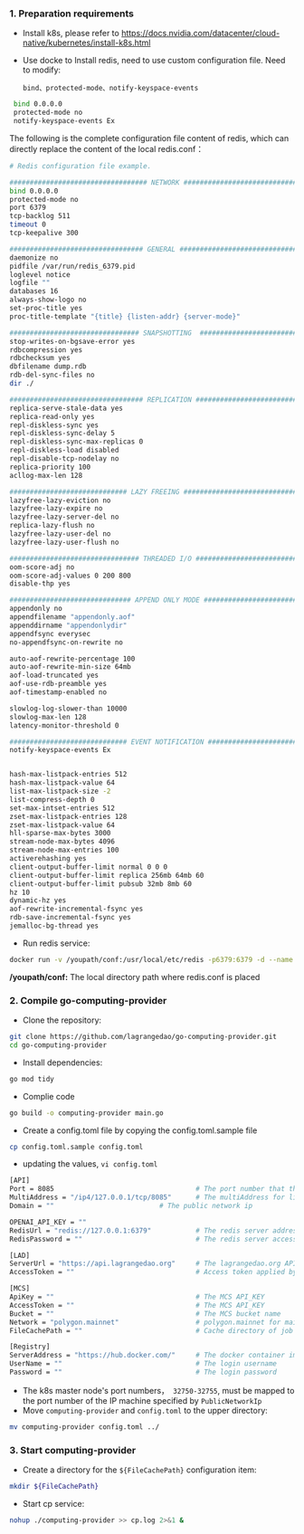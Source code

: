 ### 1. Preparation requirements

*  Install k8s, please refer to https://docs.nvidia.com/datacenter/cloud-native/kubernetes/install-k8s.html

* Use docke to Install redis,  need to use custom configuration file.  Need to modify:

  `bind、protected-mode、notify-keyspace-events`

```bash
 bind 0.0.0.0
 protected-mode no
 notify-keyspace-events Ex
```

The following is the complete configuration file content of redis, which can directly replace the content of the local redis.conf：

```bash
# Redis configuration file example.

################################## NETWORK #####################################
bind 0.0.0.0
protected-mode no
port 6379
tcp-backlog 511
timeout 0
tcp-keepalive 300

################################# GENERAL #####################################
daemonize no
pidfile /var/run/redis_6379.pid
loglevel notice
logfile ""
databases 16
always-show-logo no
set-proc-title yes
proc-title-template "{title} {listen-addr} {server-mode}"

################################ SNAPSHOTTING  ################################
stop-writes-on-bgsave-error yes
rdbcompression yes
rdbchecksum yes
dbfilename dump.rdb
rdb-del-sync-files no
dir ./

################################# REPLICATION #################################
replica-serve-stale-data yes
replica-read-only yes
repl-diskless-sync yes
repl-diskless-sync-delay 5
repl-diskless-sync-max-replicas 0
repl-diskless-load disabled
repl-disable-tcp-nodelay no
replica-priority 100
acllog-max-len 128

############################# LAZY FREEING ####################################
lazyfree-lazy-eviction no
lazyfree-lazy-expire no
lazyfree-lazy-server-del no
replica-lazy-flush no
lazyfree-lazy-user-del no
lazyfree-lazy-user-flush no

################################ THREADED I/O #################################
oom-score-adj no
oom-score-adj-values 0 200 800
disable-thp yes

############################## APPEND ONLY MODE ###############################
appendonly no
appendfilename "appendonly.aof"
appenddirname "appendonlydir"
appendfsync everysec
no-appendfsync-on-rewrite no

auto-aof-rewrite-percentage 100
auto-aof-rewrite-min-size 64mb
aof-load-truncated yes
aof-use-rdb-preamble yes
aof-timestamp-enabled no

slowlog-log-slower-than 10000
slowlog-max-len 128
latency-monitor-threshold 0

############################# EVENT NOTIFICATION ##############################
notify-keyspace-events Ex


hash-max-listpack-entries 512
hash-max-listpack-value 64
list-max-listpack-size -2
list-compress-depth 0
set-max-intset-entries 512
zset-max-listpack-entries 128
zset-max-listpack-value 64
hll-sparse-max-bytes 3000
stream-node-max-bytes 4096
stream-node-max-entries 100
activerehashing yes
client-output-buffer-limit normal 0 0 0
client-output-buffer-limit replica 256mb 64mb 60
client-output-buffer-limit pubsub 32mb 8mb 60
hz 10
dynamic-hz yes
aof-rewrite-incremental-fsync yes
rdb-save-incremental-fsync yes
jemalloc-bg-thread yes

```

* Run redis service:

```bash
docker run -v /youpath/conf:/usr/local/etc/redis -p6379:6379 -d --name myredis redis redis-server /usr/local/etc/redis/redis.conf
```

**/youpath/conf:**   The local directory path where redis.conf is placed

### 2.  Compile go-computing-provider

* Clone the repository:

```bash
git clone https://github.com/lagrangedao/go-computing-provider.git
cd go-computing-provider
```

* Install dependencies:

```bash
go mod tidy
```

* Complie code

```BASH
go build -o computing-provider main.go
```

* Create a config.toml file by copying the config.toml.sample file

```bash
cp config.toml.sample config.toml
```

* updating the values, `vi config.toml`

```bash
[API]
Port = 8085                                   # The port number that the web server listens on
MultiAddress = "/ip4/127.0.0.1/tcp/8085"      # The multiAddress for libp2p
Domain = ""                          # The public network ip

OPENAI_API_KEY = ""
RedisUrl = "redis://127.0.0.1:6379"           # The redis server address
RedisPassword = ""                            # The redis server access password

[LAD]
ServerUrl = "https://api.lagrangedao.org"     # The lagrangedao.org API address
AccessToken = ""                              # Access token applied by lagrangedao.org

[MCS]
ApiKey = ""                                   # The MCS API_KEY
AccessToken = ""                              # The MCS API_KEY
Bucket = ""                                   # The MCS bucket name
Network = "polygon.mainnet"                   # polygon.mainnet for mainnet, polygon.mumbai for testnet
FileCachePath = ""                            # Cache directory of job task raw data

[Registry]
ServerAddress = "https://hub.docker.com/"     # The docker container image registry address
UserName = ""                                 # The login username
Password = ""                                 # The login password
```

* The k8s master node's port numbers，` 32750-32755`, must be mapped to the port number of the IP machine specified by `PublicNetworkIp`
* Move  `computing-provider`  and `config.toml` to the upper directory:

```bash
mv computing-provider config.toml ../
```

### 3. Start computing-provider

* Create a directory for the `${FileCachePath}` configuration item:

```bash
mkdir ${FileCachePath}
```

* Start cp service:

```bash
nohup ./computing-provider >> cp.log 2>&1 & 
```

### 

